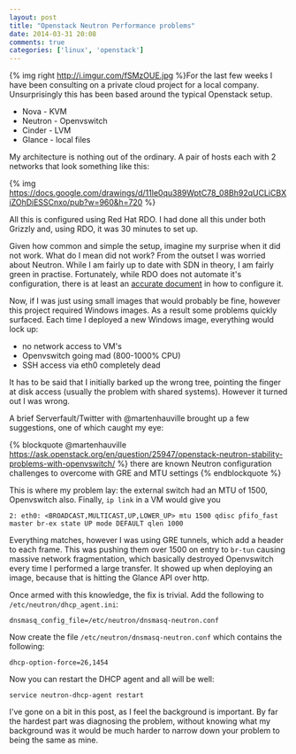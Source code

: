 ```yaml
---
layout: post
title: "Openstack Neutron Performance problems"
date: 2014-03-31 20:08
comments: true
categories: ['linux', 'openstack']
---
```

{% img right http://i.imgur.com/fSMzOUE.jpg %}For the last few weeks I have been consulting on a private cloud project for a local company. Unsurprisingly this has been based around the typical Openstack setup.

 - Nova - KVM
 - Neutron - Openvswitch
 - Cinder - LVM
 - Glance - local files

<!-- more -->

My architecture is nothing out of the ordinary. A pair of hosts each with 2 networks that look something like this:

{% img https://docs.google.com/drawings/d/11le0qu389WptC78_08Bh92qUCLiCBXiZOhDiESSCnxo/pub?w=960&h=720 %}

All this is configured using Red Hat RDO. I had done all this under both Grizzly and, using RDO, it was 30 minutes to set up.

Given how common and simple the setup, imagine my surprise when it did not work. What do I mean did not work? From the outset I was worried about Neutron. While I am fairly up to date with SDN in theory, I am fairly green in practise. Fortunately, while RDO does not automate it's configuration, there is at least an [accurate document](http://openstack.redhat.com/Neutron_with_existing_external_network) in how to configure it.

Now, if I was just using small images that would probably be fine, however this project required Windows images. As a result some problems quickly surfaced. Each time I deployed a new Windows image, everything would lock up:

- no network access to VM's
- Openvswitch going mad (800-1000% CPU)
- SSH access via eth0 completely dead

It has to be said that I initially barked up the wrong tree, pointing the finger at disk access (usually the problem with shared systems). However it turned out I was wrong.

A brief Serverfault/Twitter with @martenhauville brought up a few suggestions, one of which caught my eye:

{% blockquote @martenhauville https://ask.openstack.org/en/question/25947/openstack-neutron-stability-problems-with-openvswitch/ %}
there are known Neutron configuration challenges to overcome with GRE and MTU settings
{% endblockquote %}

This is where my problem lay: the external switch had an MTU of 1500, Openvswitch also. Finally, `ip link` in a VM would give you

    2: eth0: <BROADCAST,MULTICAST,UP,LOWER_UP> mtu 1500 qdisc pfifo_fast master br-ex state UP mode DEFAULT qlen 1000

Everything matches, however I was using GRE tunnels, which add a header to each frame. This was pushing them over 1500 on entry to `br-tun` causing massive network fragmentation, which basically destroyed Openvswitch every time I performed a large transfer. It showed up when deploying an image, because that is hitting the Glance API over http.

Once armed with this knowledge, the fix is trivial. Add the following to `/etc/neutron/dhcp_agent.ini`:

    dnsmasq_config_file=/etc/neutron/dnsmasq-neutron.conf

Now create the file `/etc/neutron/dnsmasq-neutron.conf` which contains the following:

    dhcp-option-force=26,1454

Now you can restart the DHCP agent and all will be well:

    service neutron-dhcp-agent restart

I've gone on a bit in this post, as I feel the background is important. By far the hardest part was diagnosing the problem, without knowing what my background was it would be much harder to narrow down your problem to being the same as mine.
